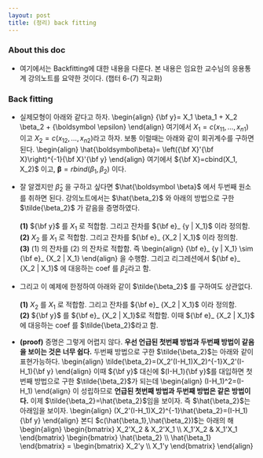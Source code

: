 ```yaml
---
layout: post
title: (정리) back fitting 
---
```


### About this doc 

- 여기에서는 Backfitting에 대한 내용을 다룬다. 본 내용은 임요한 교수님의 응용통계 강의노트를 요약한 것이다. (챕터 6-(7) 직교화) 

### Back fitting 

- 실제모형이 아래와 같다고 하자. 
\begin{align}
{\bf y}= X_1 \beta_1 + X_2 \beta_2 + {\boldsymbol \epsilon} 
\end{align}
여기에서 $X_1=c(x_{11},\dots,x_{n1})$ 이고 $X_2=c(x_{12},\dots,x_{n2})$라고 하자. 보통 이럴때는 아래와 같이 회귀계수를 구하면 된다. 
\begin{align}
\hat{\boldsymbol\beta}= \left({\bf X}'{\bf X}\right)^{-1}{\bf X}'{\bf y}
\end{align}
여기에서 ${\bf X}=cbind(X_1, X_2)$ 이고, ${\boldsymbol \beta}=rbind(\beta_1,\beta_2)$ 이다. 

- 잘 알겠지만 $\hat{\beta}_ 2$ 을 구하고 싶다면 $\hat{\boldsymbol \beta}$ 에서 두번째 원소를 취하면 된다. 강의노트에서는 $\hat{\beta_2}$ 와 아래의 방법으로 구한 $\tilde{\beta_2}$ 가 같음을 증명하였다. <br/><br/>
**(1)** ${\bf y}$ 를 $X_1$ 로 적합함. 그리고 잔차를 ${\bf e}_ {y | X_1}$ 이라 정의함. <br/>
**(2)** $X_2$ 를 $X_1$ 로 적합함. 그리고 잔차를 ${\bf e}_ {X_2 | X_1}$ 이라 정의함. <br/>
**(3)** (1) 의 잔차를 (2) 의 잔차로 적합함. 즉
\begin{align}
{\bf e}_ {y | X_1} \sim {\bf e}_ {X_2 | X_1}
\end{align}
을 수행함. 그리고 리그레션에서 ${\bf e}_ {X_2 | X_1}$ 에 대응하는 coef 를 $\tilde \beta_2$라고 함. 

- 그리고 이 예제에 한정하여 아래와 같이 $\tilde{\beta_2}$ 를 구하여도 상관없다. <br/><br/>
**(1)** $X_2$ 를 $X_1$ 로 적합함. 그리고 잔차를 ${\bf e}_ {X_2 | X_1}$ 이라 정의함. <br/>
**(2)** ${\bf y}$ 를 ${\bf e}_ {X_2 | X_1}$로 적합함. 이때 ${\bf e}_ {X_2 | X_1}$ 에 대응하는 coef 를 $\tilde{\beta_2}$라고 함. 

- **(proof)** 증명은 그렇게 어렵지 않다. **우선 언급된 첫번째 방법과 두번째 방법이 같음을 보이는 것은 너무 쉽다.** 두번째 방법으로 구한 $\tilde{\beta_2}$는 아래와 같이 표현가능하다. 
\begin{align}
\tilde{\beta_2}=(X_2'(I-H_1)X_2)^{-1}X_2'(I-H_1){\bf y}
\end{align}
이때 ${\bf y}$ 대신에 $(I-H_1){\bf y}$를 대입하면 첫번째 방법으로 구한 $\tilde{\beta_2}$가 되는데 
\begin{align}
(I-H_1)^2=(I-H_1)
\end{align}
이 성립하므로 **언급된 첫번째 방법과 두번째 방법은 같은 방법이다.** 이제 $\tilde{\beta_2}=\hat{\beta_2}$임을 보이자. 즉 $\hat{\beta_2}$는 아래임을 보이자. 
\begin{align}
(X_2'(I-H_1)X_2)^{-1}\hat{\beta_2}=(I-H_1){\bf y} 
\end{align}
본디 $c(\hat{\beta_1},\hat{\beta_2})$는 아래의 해 
\begin{align}
\begin{bmatrix} X_2'X_2 & X_2'X_1 \\\\ X_1'X_2 & X_1'X_1 \end{bmatrix} \begin{bmatrix} \hat{\beta_2} \\\\ \hat{\beta_1} \end{bmatrix} 
= \begin{bmatrix} X_2'y \\\\ X_1'y \end{bmatrix}
\end{align}
